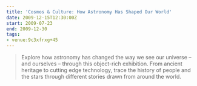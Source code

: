 ```yaml
---
title: 'Cosmos & Culture: How Astronomy Has Shaped Our World'
date: 2009-12-15T12:30:00Z
start: 2009-07-23
end: 2009-12-30
tags:
- venue:9c3xfrxg+45
---
```

> Explore how astronomy has changed the way we see our universe – and ourselves – through this object-rich exhibition. From ancient heritage to cutting edge technology, trace the history of people and the stars through different stories drawn from around the world.
